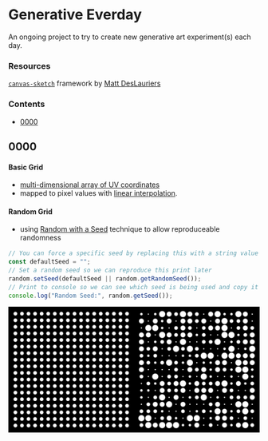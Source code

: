 # Generative Everday

An ongoing project to try to create new generative art experiment(s) each day.

### Resources

[`canvas-sketch`](https://github.com/mattdesl/canvas-sketch) framework by [Matt DesLauriers](https://mattdesl.com/)

### Contents

- [0000](#0000)

## 0000

#### Basic Grid

- [multi-dimensional array of UV coordinates](https://github.com/mattdesl/workshop-generative-art/blob/master/docs/cheat-sheet.md#grids--uv-coordinates)
- mapped to pixel values with [linear interpolation](https://github.com/mattdesl/workshop-generative-art/blob/master/docs/cheat-sheet.md#padding-with-margins-using-linear-interpolation).

#### Random Grid

- using [Random with a Seed](https://github.com/mattdesl/canvas-sketch-util/blob/master/docs/random.md) technique to allow reproduceable randomness

```js
// You can force a specific seed by replacing this with a string value
const defaultSeed = "";
// Set a random seed so we can reproduce this print later
random.setSeed(defaultSeed || random.getRandomSeed());
// Print to console so we can see which seed is being used and copy it if desired
console.log("Random Seed:", random.getSeed());
```


<img src="0000/renders/01-basic-grid.png" width="50%" /><img src="0000/renders/02-random-grid-63543.png" width="50%" />